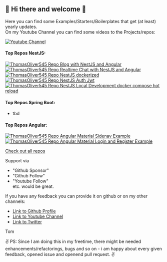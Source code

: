 ## 👋 Hi there and welcome 👋

Here you can find some Examples/Starters/Boilerplates that get (at least) yearly updates.  
On my Youtube Channel you can find some videos to the Projects/repos:  
  
<a href="https://www.youtube.com/channel/UCTZMwW4pq_B-o_KkpCtotGw">
    <img 
         alt="Youtube Channel" 
         title="Link to Youtube Channel"
         align="center"   
         src="https://custom-icon-badges.herokuapp.com/youtube/channel/subscribers/UCTZMwW4pq_B-o_KkpCtotGw?color=%23E05D44&label=Visit%20Youtube%20Channel&logo=video&logoColor=white&style=for-the-badge&labelColor=CE4630"
     />
  </a> 

  
<!-- Here you can read about the concept for the starters:  -->

#### Top Repos NestJS:
<!-- Blog-with-NestJS-and-Angular  -->
<a href="https://github.com/ThomasOliver545/Blog-with-NestJS-and-Angular">
  <img 
      align="center"
      src="https://github-readme-stats.vercel.app/api/pin/?username=ThomasOliver545&repo=Blog-with-NestJS-and-Angular&theme=dracula" alt="ThomasOliver545 Repo Blog with NestJS and Angular">
</a>

<!-- https://github.com/ThomasOliver545/real-time-chat-nestjs-angular  -->
<a href="https://github.com/ThomasOliver545/real-time-chat-nestjs-angular">
  <img 
      align="center"
      src="https://github-readme-stats.vercel.app/api/pin/?username=ThomasOliver545&repo=real-time-chat-nestjs-angular&theme=dracula" alt="ThomasOliver545 Repo Realtime Chat with NestJS and Angular">
</a>

<!-- https://github.com/ThomasOliver545/nestjs-dockerized  -->
<a href="https://github.com/ThomasOliver545/nestjs-dockerized">
  <img 
      align="center"
      src="https://github-readme-stats.vercel.app/api/pin/?username=ThomasOliver545&repo=nestjs-dockerized&theme=dracula" alt="ThomasOliver545 Repo NestJS dockerized">
</a>
 
<!--  https://github.com/ThomasOliver545/nestjs-auth-jwt   -->
<a href="https://github.com/ThomasOliver545/nestjs-auth-jwt">
  <img 
      align="center"
      src="https://github-readme-stats.vercel.app/api/pin/?username=ThomasOliver545&repo=nestjs-auth-jwt&theme=dracula" alt="ThomasOliver545 Repo NestJS Auth Jwt">
</a>

<!-- https://github.com/ThomasOliver545/nestjs-local-development-docker-compose-hot-reload -->
<a href="https://github.com/ThomasOliver545/nestjs-local-development-docker-compose-hot-reload">
  <img 
      align="center"
      src="https://github-readme-stats.vercel.app/api/pin/?username=ThomasOliver545&repo=nestjs-local-development-docker-compose-hot-reload&theme=dracula" alt="ThomasOliver545 Repo NestJS Local Development docker compose hot reload">
</a>


#### Top Repos Spring Boot:    
  - tbd
  
#### Top Repos Angular:      
<!-- https://github.com/ThomasOliver545/angular-material-sidenav-expandable  -->
<a href="https://github.com/ThomasOliver545/angular-material-sidenav-expandable">
  <img 
      align="center"
      src="https://github-readme-stats.vercel.app/api/pin/?username=ThomasOliver545&repo=angular-material-sidenav-expandable&theme=dracula" alt="ThomasOliver545 Repo Angular Material Sidenav Example">
</a>

<!-- https://github.com/ThomasOliver545/angular-material-login-and-register-example -->
<a href="https://github.com/ThomasOliver545/angular-material-login-and-register-example">
  <img 
      align="center"
      src="https://github-readme-stats.vercel.app/api/pin/?username=ThomasOliver545&repo=angular-material-login-and-register-example&theme=dracula" alt="ThomasOliver545 Repo Angular Material Login and Register Example">
</a>  
  
<a href="https://github.com/ThomasOliver545?tab=repositories">Check out all repos</a>  

Support via 
  - "Github Sponsor"
  - "Github Follow"
  - "Youtube Follow"   
etc. would be great.

If you have any feedback you can provide it on github or on my other channels:  
  - <a href="https://github.com/ThomasOliver545">Link to Github Profile</a> 
  - <a href="https://www.youtube.com/channel/UCTZMwW4pq_B-o_KkpCtotGw">Link to Youtube Channel</a>  
  - <a href="https://twitter.com/Thomas_OliverK">Link to Twitter</a>  
  
Tom

:v: PS: Since I am doing this in my freetime, there might be needed enhancements/refactorings, bugs and so on -  i am happy about every given feedback, opened issue and openend pull request. :v:

